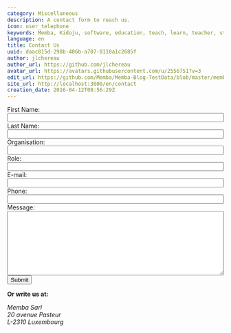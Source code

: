 ```yaml
---
category: Miscellaneous
description: A contact form to reach us.
icon: user_telephone
keywords: Memba, Kidoju, software, education, teach, learn, teacher, student, knowledge, test, quiz, blog, article, documentation
language: en
title: Contact Us
uuid: daac815d-298b-406b-a707-0110a1c2685f
author: jlchereau
author_url: https://github.com/jlchereau
avatar_url: https://avatars.githubusercontent.com/u/2556751?v=3
edit_url: https://github.com/Memba/Memba-Blog-TestData/blob/master/memba/en/pages/contact.md
site_url: http://localhost:3000/en/contact
creation_date: 2016-04-12T08:56:29Z
---
```

<div id="alert" class="row" style="display:none;">
    <div class="col-sm-12">
        <div class="alert alert-success" role="alert">
            Thank you for your submission.
        </div>
    </div>    
</div>
<div class="row">
    <div class="col-sm-8">
        <form name="contact" action="/form" method="post">
            <div class="form-group">
                <label for="firstName">First Name: </label>
                <input id="firstName" name="FirstName" type="text" class="k-textbox" style="width: 100%" required>
            </div>
            <div class="form-group">
                <label for="lastName">Last Name: </label>
                <input id="lastName" name="LastName" type="text" class="k-textbox" style="width: 100%" required>
            </div>
            <div class="form-group">
                <label for="organization">Organisation: </label>
                <input id="organization" name="Organization" type="text" class="k-textbox" style="width: 100%">
            </div>
            <div class="form-group">
                <label for="role">Role: </label>
                <input id="role" name="Role" type="text" class="k-textbox" style="width: 100%">
            </div>
            <div class="form-group">
                <label for="email">E-mail: </label>
                <input id="email" name="Email" type="email" class="k-textbox" style="width: 100%" required>
            </div>
            <div class="form-group">
                <label for="phone">Phone: </label>
                <input id="phone" name="Phone" type="text" class="k-textbox" style="width: 100%">
            </div>
            <div class="form-group">
                <label for="message">Message: </label>
                <textarea id="message" name="Message" class="k-textbox" style="width: 100%; height: 150px; resize: vertical" required></textarea>
            </div>
            <div class="form-group">
                <input type="submit" value="Submit" class="k-button k-primary pull-right">
            </div>
        </form>
    </div>
    <div class="col-sm-4">
        <p><strong>Or write us at:</strong></p>
        <address>
            Memba Sarl<br/>
            20 avenue Pasteur<br/>
            L-2310 Luxembourg
        </address>
    </div>
</div>


<script>
;(function (window, $, undefined) {
    $(function () {
        var form = $('form[name="contact"]');
        if ($.fn.kendoValidator) {
            var validator = form.kendoValidator().data('kendoValidator');
            form.submit(function (e) {
                if (!validator.validate()) {
                    e.preventDefault();
                }
            });
        }
        var hash = window.location.hash.substr(1).split(/[&=]/);
        var length = hash.length;
        if (hash === 'success=true') {
            $('#alert').show();
        } else if (Math.floor(length / 2) === length / 2) {
            for (var i = 0; i < length / 2; i++) {
                $('#' + hash[2 * i].toLowerCase()).val(hash[2 * i + 1]);
            }
        }
        setTimeout(function () {
            var a = Math.floor(100 * Math.random());
            var b = Math.floor(100 * Math.random());
            form.append('<input name="__a" type="hidden" value="' + a + '+' + b + '">');
            form.append('<input name="__b" type="hidden" value="' + (a + b) + '">');
        }, 15 * 1000);
    });
}(this, jQuery));
</script>
